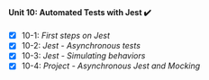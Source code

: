 #### Unit 10: Automated Tests with Jest :heavy_check_mark:

- [x] 10-1: _First steps on Jest_
- [x] 10-2: _Jest - Asynchronous tests_
- [x] 10-3: _Jest - Simulating behaviors_
- [x] 10-4: _Project - Asynchronous Jest and Mocking_
